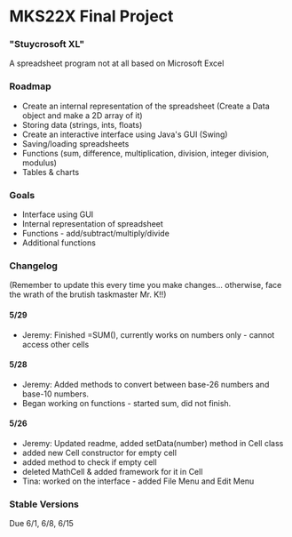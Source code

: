 # MKS22X Final Project
### "Stuycrosoft XL"
A spreadsheet program not at all based on Microsoft Excel

### Roadmap
- Create an internal representation of the spreadsheet (Create a Data object and make a 2D array of it)
- Storing data (strings, ints, floats)
- Create an interactive interface using Java's GUI (Swing)
- Saving/loading spreadsheets
- Functions (sum, difference, multiplication, division, integer division, modulus)
- Tables & charts

### Goals
- Interface using GUI
- Internal representation of spreadsheet
- Functions - add/subtract/multiply/divide 
- Additional functions

### Changelog
(Remember to update this every time you make changes... otherwise, face the wrath of the brutish taskmaster Mr. K!!)
#### 5/29
- Jeremy: Finished =SUM(), currently works on numbers only - cannot access other cells

#### 5/28
- Jeremy: Added methods to convert between base-26 numbers and base-10 numbers.
- Began working on functions - started sum, did not finish.

#### 5/26
- Jeremy: Updated readme, added setData(number) method in Cell class
- added new Cell constructor for empty cell
- added method to check if empty cell
- deleted MathCell & added framework for it in Cell
- Tina: worked on the interface - added File Menu and Edit Menu

### Stable Versions
Due 6/1, 6/8, 6/15
